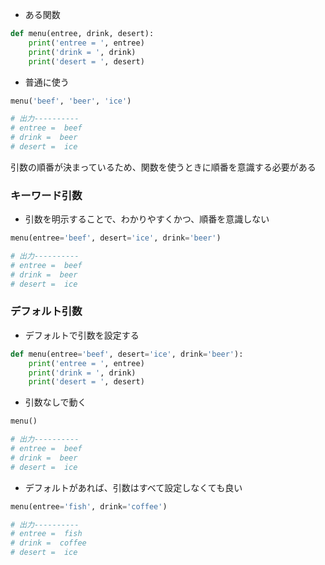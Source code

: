 - ある関数

```python
def menu(entree, drink, desert):
    print('entree = ', entree)
    print('drink = ', drink)
    print('desert = ', desert)
```

- 普通に使う
```python
menu('beef', 'beer', 'ice')

# 出力----------
# entree =  beef
# drink =  beer
# desert =  ice
```

引数の順番が決まっているため、関数を使うときに順番を意識する必要がある

### キーワード引数
- 引数を明示することで、わかりやすくかつ、順番を意識しない

```python
menu(entree='beef', desert='ice', drink='beer')

# 出力----------
# entree =  beef
# drink =  beer
# desert =  ice
```

### デフォルト引数

- デフォルトで引数を設定する
```python
def menu(entree='beef', desert='ice', drink='beer'):
    print('entree = ', entree)
    print('drink = ', drink)
    print('desert = ', desert)
```

- 引数なしで動く
```python
menu()

# 出力----------
# entree =  beef
# drink =  beer
# desert =  ice
```

- デフォルトがあれば、引数はすべて設定しなくても良い
```python
menu(entree='fish', drink='coffee')

# 出力----------
# entree =  fish
# drink =  coffee
# desert =  ice
```